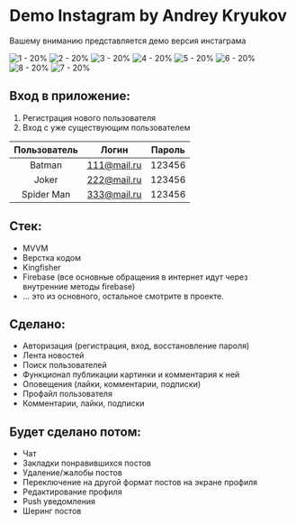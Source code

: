# Demo Instagram by Andrey Kryukov    
Вашему вниманию представляется демо версия инстаграма   
    
![1 - 20%](https://user-images.githubusercontent.com/65622566/196799688-ab77c2de-e6f4-432f-ab67-dc0bdfe7ae29.png)
![2 - 20%](https://user-images.githubusercontent.com/65622566/196801926-85cc2f17-7657-42bf-ace2-7a15fa3c6c7e.png)
![3 - 20%](https://user-images.githubusercontent.com/65622566/196802212-dd49fd4b-c739-4224-a086-e2ebcb15e585.png)
![4 - 20%](https://user-images.githubusercontent.com/65622566/196802446-e20f65e8-eb30-43be-af7d-67a38d0d7eab.png)
![5 - 20%](https://user-images.githubusercontent.com/65622566/196802753-fb48f945-d855-4ae9-930d-98af8066fca0.png)
![6 - 20%](https://user-images.githubusercontent.com/65622566/196802872-0cde8fe4-95b5-42aa-be9f-8e9042110569.png)
![8 - 20%](https://user-images.githubusercontent.com/65622566/196803104-bbaf71f3-8757-4701-a249-97133750bcf7.png)
![7 - 20%](https://user-images.githubusercontent.com/65622566/196802968-123e9ddf-c7e3-49d7-ade6-fe236d1db80c.png)

## Вход в приложение:
1) Регистрация нового пользователя
2) Вход с уже существующим пользователем

| Пользователь | Логин | Пароль |
|:----------------:|:---------:|:----------------:|
| Batman | 111@mail.ru | 123456 |
| Joker | 222@mail.ru | 123456 |
| Spider Man | 333@mail.ru | 123456 |

## Стек:
- MVVM    
- Верстка кодом    
- Kingfisher    
- Firebase (все основные обращения в интернет идут через внутренние методы firebase)    
- ... это из основного, остальное смотрите в проекте.

## Сделано:
- Авторизация (регистрация, вход, восстановление пароля)        
- Лента новостей   
- Поиск пользователей     
- Функционал публикации картинки и комментария к ней    
- Оповещения (лайки, комментарии, подписки)    
- Профайл пользователя  
- Комментарии, лайки, подписки    


## Будет сделано потом:
- Чат    
- Закладки понравившихся постов    
- Удаление/жалобы постов    
- Переключение на другой формат постов на экране профиля    
- Редактирование профиля    
- Push уведомления    
- Шеринг постов
